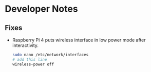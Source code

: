 # Developer Notes

## Fixes
- Raspberry Pi 4 puts wireless interface in low power mode after interactivity.
   ```sh
   sudo nano /etc/network/interfaces
   # add this line
   wireless-power off
   ```
